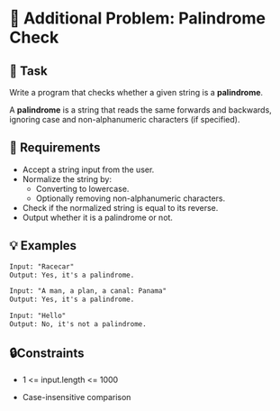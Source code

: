 # 🔁 Additional Problem: Palindrome Check

## 🧾 Task

Write a program that checks whether a given string is a **palindrome**.

A **palindrome** is a string that reads the same forwards and backwards, ignoring case and non-alphanumeric characters (if specified).

## 🧠 Requirements

- Accept a string input from the user.
- Normalize the string by:
  - Converting to lowercase.
  - Optionally removing non-alphanumeric characters.
- Check if the normalized string is equal to its reverse.
- Output whether it is a palindrome or not.

## 💡 Examples

```txt
Input: "Racecar"
Output: Yes, it's a palindrome.

Input: "A man, a plan, a canal: Panama"
Output: Yes, it's a palindrome.

Input: "Hello"
Output: No, it's not a palindrome.
```
## 🔒Constraints
- 1 <= input.length <= 1000

- Case-insensitive comparison